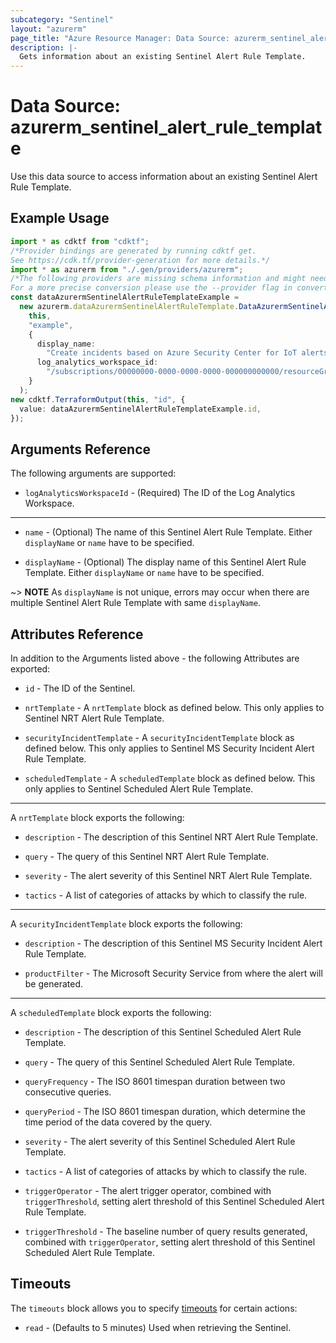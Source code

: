 ```yaml
---
subcategory: "Sentinel"
layout: "azurerm"
page_title: "Azure Resource Manager: Data Source: azurerm_sentinel_alert_rule_template"
description: |-
  Gets information about an existing Sentinel Alert Rule Template.
---
```


# Data Source: azurerm\_sentinel\_alert\_rule\_template

Use this data source to access information about an existing Sentinel Alert Rule Template.

## Example Usage

```typescript
import * as cdktf from "cdktf";
/*Provider bindings are generated by running cdktf get.
See https://cdk.tf/provider-generation for more details.*/
import * as azurerm from "./.gen/providers/azurerm";
/*The following providers are missing schema information and might need manual adjustments to synthesize correctly: azurerm.
For a more precise conversion please use the --provider flag in convert.*/
const dataAzurermSentinelAlertRuleTemplateExample =
  new azurerm.dataAzurermSentinelAlertRuleTemplate.DataAzurermSentinelAlertRuleTemplate(
    this,
    "example",
    {
      display_name:
        "Create incidents based on Azure Security Center for IoT alerts",
      log_analytics_workspace_id:
        "/subscriptions/00000000-0000-0000-0000-000000000000/resourceGroups/mygroup1/providers/Microsoft.OperationalInsights/workspaces/workspace1",
    }
  );
new cdktf.TerraformOutput(this, "id", {
  value: dataAzurermSentinelAlertRuleTemplateExample.id,
});

```

## Arguments Reference

The following arguments are supported:

* `logAnalyticsWorkspaceId` - (Required) The ID of the Log Analytics Workspace.

***

*   `name` - (Optional) The name of this Sentinel Alert Rule Template. Either `displayName` or `name` have to be specified.

*   `displayName` - (Optional) The display name of this Sentinel Alert Rule Template. Either `displayName` or `name` have to be specified.

\~> **NOTE** As `displayName` is not unique, errors may occur when there are multiple Sentinel Alert Rule Template with same `displayName`.

## Attributes Reference

In addition to the Arguments listed above - the following Attributes are exported:

*   `id` - The ID of the Sentinel.

*   `nrtTemplate` - A `nrtTemplate` block as defined below. This only applies to Sentinel NRT Alert Rule Template.

*   `securityIncidentTemplate` - A `securityIncidentTemplate` block as defined below. This only applies to Sentinel MS Security Incident Alert Rule Template.

*   `scheduledTemplate` - A `scheduledTemplate` block as defined below. This only applies to Sentinel Scheduled Alert Rule Template.

***

A `nrtTemplate` block exports the following:

*   `description` - The description of this Sentinel NRT Alert Rule Template.

*   `query` - The query of this Sentinel NRT Alert Rule Template.

*   `severity` - The alert severity of this Sentinel NRT Alert Rule Template.

*   `tactics` - A list of categories of attacks by which to classify the rule.

***

A `securityIncidentTemplate` block exports the following:

*   `description` - The description of this Sentinel MS Security Incident Alert Rule Template.

*   `productFilter` - The Microsoft Security Service from where the alert will be generated.

***

A `scheduledTemplate` block exports the following:

*   `description` - The description of this Sentinel Scheduled Alert Rule Template.

*   `query` - The query of this Sentinel Scheduled Alert Rule Template.

*   `queryFrequency` - The ISO 8601 timespan duration between two consecutive queries.

*   `queryPeriod` - The ISO 8601 timespan duration, which determine the time period of the data covered by the query.

*   `severity` - The alert severity of this Sentinel Scheduled Alert Rule Template.

*   `tactics` - A list of categories of attacks by which to classify the rule.

*   `triggerOperator` - The alert trigger operator, combined with `triggerThreshold`, setting alert threshold of this Sentinel Scheduled Alert Rule Template.

*   `triggerThreshold` - The baseline number of query results generated, combined with `triggerOperator`, setting alert threshold of this Sentinel Scheduled Alert Rule Template.

## Timeouts

The `timeouts` block allows you to specify [timeouts](https://www.terraform.io/language/resources/syntax#operation-timeouts) for certain actions:

* `read` - (Defaults to 5 minutes) Used when retrieving the Sentinel.
